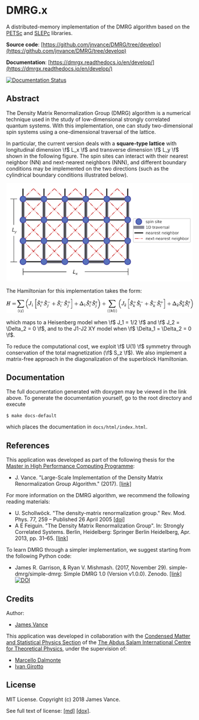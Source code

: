 <!--start01-->
DMRG.x
======
<!--end01-->

A distributed-memory implementation of the DMRG algorithm based on the [PETSc](https://www.mcs.anl.gov/petsc/) and
[SLEPc](http://slepc.upv.es/) libraries.

__Source code__: [https://github.com/jnvance/DMRG/tree/develop](https://github.com/jnvance/DMRG/tree/develop)

__Documentation__: [https://dmrgx.readthedocs.io/en/develop/](https://dmrgx.readthedocs.io/en/develop/)

[![Documentation Status](https://readthedocs.org/projects/dmrgx/badge/?version=develop)](http://dmrgx.readthedocs.io/en/develop/?badge=develop)

Abstract
--------

The Density Matrix Renormalization Group (DMRG) algorithm is a numerical technique used in the study of low-dimensional
strongly correlated quantum systems. With this implementation, one can study two-dimensional spin systems using a one-dimensional
traversal of the lattice.

In particular, the current version deals with a __square-type lattice__ with longitudinal dimension \f$ L_x \f$ and transverse
dimension \f$ L_y \f$ shown in the following figure.
The spin sites can interact with their nearest neighbor (NN) and next-nearest neighbors (NNN), and different boundary conditions may be implemented on the two directions (such as the cylindrical boundary conditions illustrated below).

![](./assets/img/lattice-j1-j2-square.png)

The Hamiltonian for this implementation takes the form:

![](./assets/img/equation-j1-j2.png)

which maps to a Heisenberg model when \f$ J_1 = 1/2 \f$ and \f$ J_2 = \Delta_2 = 0 \f$, and to the J1-J2 XY model when \f$ \Delta_1 = \Delta_2 = 0 \f$.

To reduce the computational cost, we exploit \f$ U(1) \f$ symmetry through conservation of the total magnetization (\f$ S_z \f$).
We also implement a matrix-free approach in the diagonalization of the superblock Hamiltonian.

Documentation
-------------

The full documentation generated with doxygen may be viewed in the link above.
To generate the documentation yourself, go to the root directory and execute

    $ make docs-default

which places the documentation in `docs/html/index.html`.

<!-- __NOTE:__
Since the same markdown files were used in generating the Doxygen documentation, some links may be available only for the
markdown/github version (links marked as __[md]__) and others may work only for the doxygen version (marked as __[dox]__). -->

References
----------

This application was developed as part of the following thesis for the [Master in High Performance Computing Programme](http://mhpc.it):
 - J. Vance. "Large-Scale Implementation of the Density Matrix Renormalization Group Algorithm." (2017). [[link]](http://hdl.handle.net/20.500.11767/68070
)

For more information on the DMRG algorithm, we recommend the following reading materials:
 - U. Schollwöck. "The density-matrix renormalization group." Rev. Mod. Phys. 77, 259 – Published 26 April 2005
    [[doi]](https://doi.org/10.1103/RevModPhys.77.259)
 - A E Feiguin. "The Density Matrix Renormalization Group". In: Strongly Correlated Systems. Berlin, Heidelberg: Springer Berlin Heidelberg, Apr. 2013, pp. 31–65. [[link]](https://www.springer.com/cda/content/document/cda_downloaddocument/9783642351051-c2.pdf?SGWID=0-0-45-1391718-p174727662)

To learn DMRG through a simpler implementation, we suggest starting from the following Python code:
 - James R. Garrison, & Ryan V. Mishmash. (2017, November 29). simple-dmrg/simple-dmrg: Simple DMRG 1.0 (Version v1.0.0). Zenodo.
    [[link]](https://simple-dmrg.readthedocs.io)
    [![DOI](https://zenodo.org/badge/DOI/10.5281/zenodo.1068359.svg)](https://doi.org/10.5281/zenodo.1068359)


<!--
Table of Contents
-----------------
 - [Prerequisites](#prerequisites)
 - [Installation](#installation)
 - [Usage](#usage)
 - [Contributing](#contributing)
 - [Credits](#credits)
 - [License](#license)

Prerequisites
-------------

Installation
------------

Usage
-----

Contributing
------------
-->

Credits
-------

Author:
 - [James Vance](https://www.github.com/jnvance)

This application was developed in collaboration with the
[Condensed Matter and Statistical Physics Section](https://www.ictp.it/research/cmsp.aspx) of the
[The Abdus Salam International Centre for Theoretical Physics](http://www.ictp.it), under the supervision of:
 - [Marcello Dalmonte](https://www.ictp.it/research/cmsp/members/long-term-visiting-researchers/marcello-dalmonte.aspx)
 - [Ivan Girotto](https://www.mhpc.it/people/ivan-girotto)

<!-- ![](https://www.ictp.it/img/ictp_head_logo.png =100x) -->

License
-------

MIT License. Copyright (c) 2018 James Vance.

See full text of license: [[md]](./LICENSE) [[dox]](https://github.com/jnvance/DMRG/blob/develop/LICENSE).
